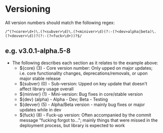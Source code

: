 # Versioning

All version numbers should match the following regex:

```regex
/^(?<core>\d+)\.(?<subver>\d)\.(?<miniver>\d)(?:-(?<dev>alpha|beta)\.(?<devver>\d))?(?:-(?<fuck>\d+))?$/
```

## e.g. v3.0.1-alpha.5-8

- The following describes each section as it relates to the example above:
	- ${core} (3) - Core version number: Only upped on major updates; i.e. core functionality changes, deprecations/removals, or upon major stable release
	- ${subver} (0) - Sub-version: Upped on key update that doesn't affect library usage overall
	- ${miniver} (1) - Mini-version: Bug fixes in core/stable version
	- ${dev} (alpha) - Alpha - Dev; Beta - Testing
	- ${devver} (5) - Alpha/Beta version - mainly bug fixes or major updates while in dev
	- ${fuck} (8) - Fuck-up version: Often accompanied by the commit message "fucking forgot to..."; mainly things that were missed in the deployment process, but library is expected to work